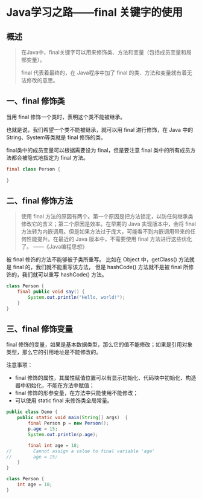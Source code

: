 # Java学习之路——final 关键字的使用

## 概述

> 在Java中，final关键字可以用来修饰类、方法和变量（包括成员变量和局部变量）。
>
> final 代表着最终的，在 Java程序中加了 final 的类、方法和变量就有着无法修改的意思。

## 一、final 修饰类

当用 final 修饰一个类时，表明这个类不能被继承。

也就是说，我们希望一个类不能被继承，就可以用 final 进行修饰，在 Java 中的 String、System等类就是 final 修饰的类。

final类中的成员变量可以根据需要设为 final，但是要注意 final 类中的所有成员方法都会被隐式地指定为 final 方法。

```java
final class Person {
    
}
```

## 二、final 修饰方法

> 使用 final 方法的原因有两个。第一个原因是把方法锁定，以防任何继承类修改它的含义；第二个原因是效率。在早期的 Java 实现版本中，会将 final 方法转为内嵌调用。但是如果方法过于庞大，可能看不到内嵌调用带来的任何性能提升。在最近的 Java 版本中，不需要使用 final 方法进行这些优化了。 ——《Java编程思想》

被 final 修饰的方法不能够被子类所重写。 比如在 Object 中，getClass() 方法就是 final 的，我们就不能重写该方法， 但是 hashCode() 方法就不是被 final 所修饰的，我们就可以重写 hashCode() 方法。

```java
class Person {
    final public void say() {
        System.out.println("Hello, world!");
    }
}
```

## 三、final 修饰变量

final 修饰的变量，如果是基本数据类型，那么它的值不能修改；如果是引用对象类型，那么它的引用地址是不能修改的。

注意事项：

- final 修饰的属性，其属性赋值位置可以有显示初始化、代码块中初始化、构造器中初始化，不能在方法中赋值；
- final 修饰的形参变量，在方法中只能使用不能修改；
- 可以使用 static final 来修饰类全局常量。

```java
public class Demo {
    public static void main(String[] args)  {
        final Person p = new Person();
        p.age = 15;
        System.out.println(p.age);

        final int age = 18;
//        Cannot assign a value to final variable 'age'
//        age = 15;
    }
}

class Person {
    int age = 18;
}
```

